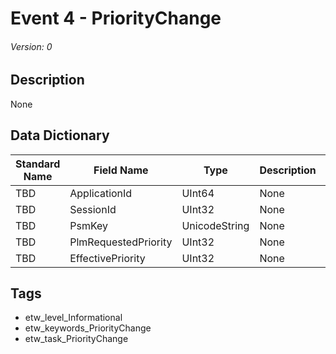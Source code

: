 # Event 4 - PriorityChange
###### Version: 0

## Description
None

## Data Dictionary
|Standard Name|Field Name|Type|Description|Sample Value|
|---|---|---|---|---|
|TBD|ApplicationId|UInt64|None|`None`|
|TBD|SessionId|UInt32|None|`None`|
|TBD|PsmKey|UnicodeString|None|`None`|
|TBD|PlmRequestedPriority|UInt32|None|`None`|
|TBD|EffectivePriority|UInt32|None|`None`|

## Tags
* etw_level_Informational
* etw_keywords_PriorityChange
* etw_task_PriorityChange